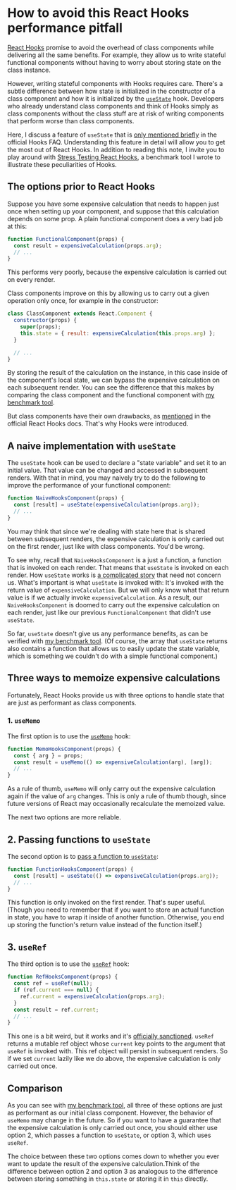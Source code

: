 # How to avoid this React Hooks performance pitfall

[React Hooks](https://reactjs.org/docs/hooks-intro.html) promise to avoid the overhead of class components while delivering all the same benefits. For example, they allow us to write stateful functional components without having to worry about storing state on the class instance.

However, writing stateful components with Hooks requires care. There's a subtle difference between how state is initialized in the constructor of a class component and how it is initialized by the [`useState`](https://reactjs.org/docs/hooks-state.html) hook. Developers who already understand class components and think of Hooks simply as class components without the class stuff are at risk of writing components that perform worse than class components.

Here, I discuss a feature of `useState` that is [only mentioned briefly](https://reactjs.org/docs/hooks-faq.html#how-to-create-expensive-objects-lazily) in the official Hooks FAQ. Understanding this feature in detail will allow you to get the most out of React Hooks. In addition to reading this note, I invite you to play around with [Stress Testing React Hooks](https://www.matthiasjenny.com/stress-hooks/), a benchmark tool I wrote to illustrate these peculiarities of Hooks.

## The options prior to React Hooks

Suppose you have some expensive calculation that needs to happen just once when setting up your component, and suppose that this calculation depends on some prop. A plain functional component does a very bad job at this:

```jsx
function FunctionalComponent(props) {
  const result = expensiveCalculation(props.arg);
  // ...
}
```

This performs very poorly, because the expensive calculation is carried out on every render.

Class components improve on this by allowing us to carry out a given operation only once, for example in the constructor:

```jsx
class ClassComponent extends React.Component {
  constructor(props) {
    super(props);
    this.state = { result: expensiveCalculation(this.props.arg) };
  }

  // ...
}
```

By storing the result of the calculation on the instance, in this case inside of the component's local state, we can bypass the expensive calculation on each subsequent render. You can see the difference that this makes by comparing the class component and the functional component with [my benchmark tool](https://www.matthiasjenny.com/stress-hooks/).

But class components have their own drawbacks, as [mentioned](https://reactjs.org/docs/hooks-intro.html#motivation) in the official React Hooks docs. That's why Hooks were introduced.

## A naive implementation with `useState`

The `useState` hook can be used to declare a "state variable" and set it to an initial value. That value can be changed and accessed in subsequent renders. With that in mind, you may naively try to do the following to improve the performance of your functional component:

```jsx
function NaiveHooksComponent(props) {
  const [result] = useState(expensiveCalculation(props.arg));
  // ...
}
```

You may think that since we're dealing with state here that is shared between subsequent renders, the expensive calculation is only carried out on the first render, just like with class components. You'd be wrong.

To see why, recall that `NaiveHooksComponent` is a just a function, a function that is invoked on each render. That means that `useState` is invoked on each render. How `useState` works is [a complicated story](https://medium.com/the-guild/under-the-hood-of-reacts-hooks-system-eb59638c9dba) that need not concern us. What's important is what `useState` is invoked with: It's invoked with the return value of `expensiveCalculation`. But we will only know what that return value is if we actually invoke `expensiveCalculation`. As a result, our `NaiveHooksComponent` is doomed to carry out the expensive calculation on each render, just like our previous `FunctionalComponent` that didn't use `useState`.

So far, `useState` doesn't give us any performance benefits, as can be verified with [my benchmark tool](https://www.matthiasjenny.com/stress-hooks/). (Of course, the array that `useState` returns also contains a function that allows us to easily update the state variable, which is something we couldn't do with a simple functional component.)

## Three ways to memoize expensive calculations

Fortunately, React Hooks provide us with three options to handle state that are just as performant as class components.

### 1. `useMemo`

The first option is to use the [`useMemo`](https://reactjs.org/docs/hooks-faq.html#how-to-memoize-calculations) hook:

```jsx
function MemoHooksComponent(props) {
  const { arg } = props;
  const result = useMemo(() => expensiveCalculation(arg), [arg]);
  // ...
}
```

As a rule of thumb, `useMemo` will only carry out the expensive calculation again if the value of `arg` changes. This is only a rule of thumb though, since future versions of React may occasionally recalculate the memoized value.

The next two options are more reliable.

## 2. Passing functions to `useState`

The second option is to [pass a function to `useState`](https://reactjs.org/docs/hooks-faq.html#how-to-create-expensive-objects-lazily):

```jsx
function FunctionHooksComponent(props) {
  const [result] = useState(() => expensiveCalculation(props.arg));
  // ...
}
```

This function is only invoked on the first render. That's super useful. (Though you need to remember that if you want to store an actual function in state, you have to wrap it inside of another function. Otherwise, you end up storing the function's return value instead of the function itself.)

## 3. `useRef`

The third option is to use the [`useRef`](<(https://reactjs.org/docs/hooks-reference.html#useref)>) hook:

```jsx
function RefHooksComponent(props) {
  const ref = useRef(null);
  if (ref.current === null) {
    ref.current = expensiveCalculation(props.arg);
  }
  const result = ref.current;
  // ...
}
```

This one is a bit weird, but it works and it's [officially sanctioned](https://reactjs.org/docs/hooks-faq.html#how-to-create-expensive-objects-lazily). `useRef` returns a mutable ref object whose `current` key points to the argument that `useRef` is invoked with. This ref object will persist in subsequent renders. So if we set `current` lazily like we do above, the expensive calculation is only carried out once.

## Comparison

As you can see with [my benchmark tool](https://www.matthiasjenny.com/stress-hooks/), all three of these options are just as performant as our initial class component. However, the behavior of `useMemo` may change in the future. So if you want to have a guarantee that the expensive calculation is only carried out once, you should either use option 2, which passes a function to `useState`, or option 3, which uses `useRef`.

The choice between these two options comes down to whether you ever want to update the result of the expensive calculation.Think of the difference between option 2 and option 3 as analogous to the difference between storing something in `this.state` or storing it in `this` directly.
